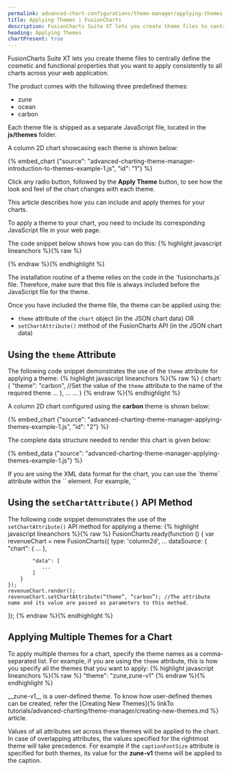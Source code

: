 ```yaml
---
permalink: advanced-chart-configurations/theme-manager/applying-themes.html
title: Applying Themes | FusionCharts
description: FusionCharts Suite XT lets you create theme files to centrally define the cosmetic and functional properties that you want to apply consistently to all charts across your web application.
heading: Applying Themes
chartPresent: true
---
```


<script defer type="text/javascript" src="{{ site.baseurl | append:'assets/fusioncharts/themes/fusioncharts.theme.carbon.js'}}"></script>
<script defer type="text/javascript" src="{{ site.baseurl | append:'assets/fusioncharts/themes/fusioncharts.theme.ocean.js'}}"></script>
<script defer type="text/javascript" src="{{ site.baseurl | append:'assets/fusioncharts/themes/fusioncharts.theme.zune.js'}}"></script>


FusionCharts Suite XT lets you create theme files to centrally define the cosmetic and functional properties that you want to apply consistently to all charts across your web application. 

The product comes with the following three predefined themes:

* zune
* ocean
* carbon

Each theme file is shipped as a separate JavaScript file, located in the __js/themes__ folder.

A column 2D chart showcasing each theme is shown below:

{% embed_chart {"source": "advanced-charting-theme-manager-introduction-to-themes-example-1.js", "id": "1"} %}

Click any radio button, followed by the __Apply Theme__ button, to see how the look and feel of the chart changes with each theme.

This article describes how you can include and apply themes for your charts.

To apply a theme to your chart, you need to include its corresponding JavaScript file in your web page.

The code snippet below shows how you can do this:
{% highlight javascript lineanchors %}{% raw %}
<script type="text/javascript" src="js/fusioncharts.js"></script>
<script type="text/javascript" src="js/themes/fusioncharts.theme.carbon.js"></script>
{% endraw %}{% endhighlight %}

<p class="text-info">
The installation routine of a theme relies on the code in the `fusioncharts.js` file. Therefore, make sure that this file is always included before the JavaScript file for the theme.
</p>

Once you have included the theme file, the theme can be applied using the:

* `theme` attribute of the `chart` object  (in the JSON chart data)
                                    OR
* `setChartAttribute()` method of the FusionCharts API (in the JSON chart data)

## Using the `theme` Attribute
The following code snippet demonstrates the use of the `theme` attribute for applying a theme:
{% highlight javascript lineanchors %}{% raw %}
{
    chart: {
        "theme": "carbon", //Set the value of the `theme` attribute to the name of the required theme
        ...
    },
    ...
    ...
}
{% endraw %}{% endhighlight %}

A column 2D chart configured using the __carbon__ theme is shown below:

{% embed_chart {"source": "advanced-charting-theme-manager-applying-themes-example-1.js", "id": "2"} %}

The complete data structure needed to render this chart is given below:

{% embed_data {"source": "advanced-charting-theme-manager-applying-themes-example-1.js"} %}

<p class="text-info">
If you are using the XML data format for the chart, you can use the `theme` attribute within the `<chart>` element. For example, `<chart theme=”carbon”>`
</p>

## Using the `setChartAttribute()` API Method

The following code snippet demonstrates the use of the `setChartAttribute()` API method for applying a theme:
{% highlight javascript lineanchors %}{% raw %}
FusionCharts.ready(function () {
    var revenueChart = new FusionCharts({
        type: 'column2d',
        ...
        dataSource: {
            "chart": {
                ...
            },

            "data": [
               ...
            ]
        }
    });
    revenueChart.render();
    revenueChart.setChartAttribute(“theme”, “carbon”); //The attribute name and its value are passed as parameters to this method.
});
{% endraw %}{% endhighlight %}

## Applying Multiple Themes for a Chart
To apply multiple themes for a chart, specify the theme names as a comma-separated list. For example, if you are using the `theme` attribute, this is how you specify all the themes that you want to apply:
{% highlight javascript lineanchors %}{% raw %}
"theme": "zune,zune-v1"
{% endraw %}{% endhighlight %}

<p class="text-info">
__zune-v1__ is a user-defined theme. To know how user-defined themes can be created, refer the [Creating New Themes]{% linkTo tutorials/advanced-charting/theme-manager/creating-new-themes.md %} article. 
</p>

Values of all attributes set across these themes will be applied to the chart. In case of overlapping attributes, the values specified for the rightmost theme will take precedence. For example if the `captionFontSize` attribute is specified for both themes, its value for the __zune-v1__ theme will be applied to the caption.


